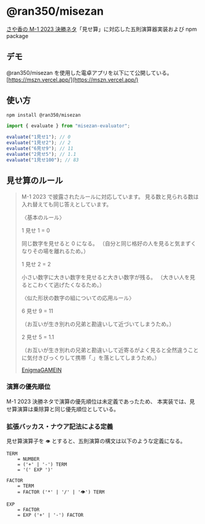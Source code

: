 # @ran350/misezan

[さや香の M-1 2023 決勝ネタ](https://lemino.docomo.ne.jp/?crid=Y3JpZDovL3BsYWxhLmlwdHZmLmpwL3ZvZC8wMDAwMDAwMDAwX2wwbHFhdGRjbnQ%3D)「見せ算」に対応した五則演算器実装および npm package

## デモ

@ran350/misezan を使用した電卓アプリを以下にて公開している。
[https://mszn.vercel.app/](https://mszn.vercel.app/)

## 使い方

```sh
npm install @ran350/misezan
```

```ts
import { evaluate } from "misezan-evaluator";

evaluate("1見せ1"); // 0
evaluate("1見せ2"); // 2
evaluate("6見せ9"); // 11
evaluate("2見せ5"); // 1.1
evaluate("1見せ100"); // 83
```

## 見せ算のルール

> M-1 2023 で披露されたルールに対応しています。 見る数と見られる数は入れ替えても同じ答えとしています。
>
> 〈基本のルール〉
>
> 1 見せ 1 = 0
>
> 同じ数字を見せると 0 になる。
> （自分と同じ格好の人を見ると気まずくなりその場を離れるため。）
>
> 1 見せ 2 = 2
>
> 小さい数字に大きい数字を見せると大きい数字が残る。
> （大きい人を見るとこわくて逃げたくなるため。）
>
> 〈似た形状の数字の組についての応用ルール〉
>
> 6 見せ 9 = 11
>
> （お互いが生き別れの兄弟と勘違いして近づいてしまうため。）
>
> 2 見せ 5 = 1.1
>
> （お互いが生き別れの兄弟と勘違いして近寄るがよく見ると全然違うことに気付きびっくりして携帯「.」を落としてしまうため。）
>
> [EnigmaGAMEIN](https://gamein.enigmahouse.jp/g/sprint-answer/misezan)

### 演算の優先順位

M-1 2023 決勝ネタで演算の優先順位は未定義であったため、
本実装では、見せ算演算は乗除算と同じ優先順位としている。

### 拡張バッカス・ナウア記法による定義

見せ算演算子を `👁️` とすると、五則演算の構文は以下のような定義になる。

```
TERM
    = NUMBER
    = ('+' | '-') TERM
    = '(' EXP ')'

FACTOR
    = TERM
    = FACTOR ('*' | '/' | '👁️') TERM

EXP
    = FACTOR
    = EXP ('+' | '-') FACTOR
```
